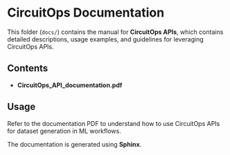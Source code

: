 # CircuitOps Documentation

This folder (`docs/`) contains the manual for **CircuitOps APIs**, which contains detailed descriptions, usage examples, and guidelines for leveraging CircuitOps APIs.

## Contents
- **CircuitOps_API_documentation.pdf**

## Usage
Refer to the documentation PDF to understand how to use CircuitOps APIs for dataset generation in ML workflows.

The documentation is generated using **Sphinx**.

